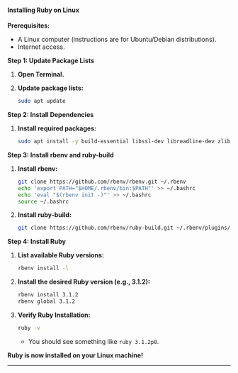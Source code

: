 #### **Installing Ruby on Linux**

**Prerequisites:**

- A Linux computer (instructions are for Ubuntu/Debian distributions).
- Internet access.

**Step 1: Update Package Lists**

1. **Open Terminal.**

2. **Update package lists:**

   ```bash
   sudo apt update
   ```

**Step 2: Install Dependencies**

1. **Install required packages:**

   ```bash
   sudo apt install -y build-essential libssl-dev libreadline-dev zlib1g-dev
   ```

**Step 3: Install rbenv and ruby-build**

1. **Install rbenv:**

   ```bash
   git clone https://github.com/rbenv/rbenv.git ~/.rbenv
   echo 'export PATH="$HOME/.rbenv/bin:$PATH"' >> ~/.bashrc
   echo 'eval "$(rbenv init -)"' >> ~/.bashrc
   source ~/.bashrc
   ```

2. **Install ruby-build:**

   ```bash
   git clone https://github.com/rbenv/ruby-build.git ~/.rbenv/plugins/ruby-build
   ```

**Step 4: Install Ruby**

1. **List available Ruby versions:**

   ```bash
   rbenv install -l
   ```

2. **Install the desired Ruby version (e.g., 3.1.2):**

   ```bash
   rbenv install 3.1.2
   rbenv global 3.1.2
   ```

3. **Verify Ruby Installation:**

   ```bash
   ruby -v
   ```

   - You should see something like `ruby 3.1.2p0`.

**Ruby is now installed on your Linux machine!**

---
